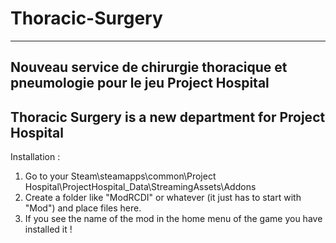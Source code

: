 # Thoracic-Surgery
------
Nouveau service de chirurgie thoracique et pneumologie pour le jeu Project Hospital
------
Thoracic Surgery is a new department for Project Hospital
-----

Installation :

1. Go to your Steam\steamapps\common\Project Hospital\ProjectHospital_Data\StreamingAssets\Addons
2. Create a folder like "ModRCDI" or whatever (it just has to start with "Mod") and place files here.
3. If you see the name of the mod in the home menu of the game you have installed it !
